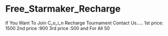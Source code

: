 # Free_Starmaker_Recharge
If You Want  To Join C_o_i_n Recharge  Tournament Contact Us..... 1st price: 1500  2nd price :900 3rd price :500  and For All 50
